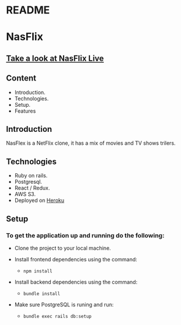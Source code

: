  
# README

# NasFlix
## [Take a look at NasFlix Live](https://nasflix.herokuapp.com)
## Content
* Introduction.
* Technologies.
* Setup.
* Features

## Introduction

NasFlex is a NetFlix clone, it has a mix of movies and TV shows trilers.

## Technologies

* Ruby on rails.
* Postgresql.
* React / Redux.
* AWS S3.
* Deployed on [Heroku](https://nasflix.herokuapp.com)

## Setup

### To get the application up and running do the following:

* Clone the project to your local machine.

* Install frontend dependencies using the command:

  * `npm install`

* Install backend dependencies using the command:

  * `bundle install`

* Make sure PostgreSQL is runing and run:

  * `bundle exec rails db:setup`

